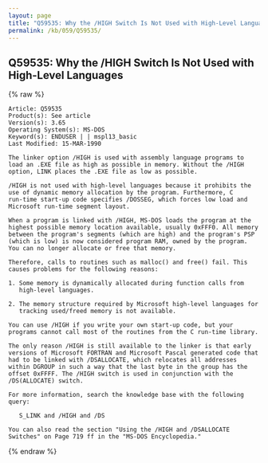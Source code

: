 ```yaml
---
layout: page
title: "Q59535: Why the /HIGH Switch Is Not Used with High-Level Languages"
permalink: /kb/059/Q59535/
---
```


## Q59535: Why the /HIGH Switch Is Not Used with High-Level Languages

{% raw %}

	Article: Q59535
	Product(s): See article
	Version(s): 3.65
	Operating System(s): MS-DOS
	Keyword(s): ENDUSER | | mspl13_basic
	Last Modified: 15-MAR-1990
	
	The linker option /HIGH is used with assembly language programs to
	load an .EXE file as high as possible in memory. Without the /HIGH
	option, LINK places the .EXE file as low as possible.
	
	/HIGH is not used with high-level languages because it prohibits the
	use of dynamic memory allocation by the program. Furthermore, C
	run-time start-up code specifies /DOSSEG, which forces low load and
	Microsoft run-time segment layout.
	
	When a program is linked with /HIGH, MS-DOS loads the program at the
	highest possible memory location available, usually 0xFFF0. All memory
	between the program's segments (which are high) and the program's PSP
	(which is low) is now considered program RAM, owned by the program.
	You can no longer allocate or free that memory.
	
	Therefore, calls to routines such as malloc() and free() fail. This
	causes problems for the following reasons:
	
	1. Some memory is dynamically allocated during function calls from
	   high-level languages.
	
	2. The memory structure required by Microsoft high-level languages for
	   tracking used/freed memory is not available.
	
	You can use /HIGH if you write your own start-up code, but your
	programs cannot call most of the routines from the C run-time library.
	
	The only reason /HIGH is still available to the linker is that early
	versions of Microsoft FORTRAN and Microsoft Pascal generated code that
	had to be linked with /DSALLOCATE, which relocates all addresses
	within DGROUP in such a way that the last byte in the group has the
	offset 0xFFFF. The /HIGH switch is used in conjunction with the
	/DS(ALLOCATE) switch.
	
	For more information, search the knowledge base with the following
	query:
	
	   S_LINK and /HIGH and /DS
	
	You can also read the section "Using the /HIGH and /DSALLOCATE
	Switches" on Page 719 ff in the "MS-DOS Encyclopedia."

{% endraw %}
